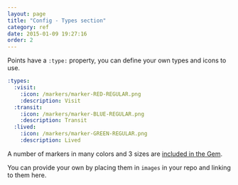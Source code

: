 ```yaml
---
layout: page
title: "Config - Types section"
category: ref
date: 2015-01-09 19:27:16
order: 2
---
```


Points have a ```:type:``` property, you can define your own types and icons to use.

```YAML
:types:
  :visit:
    :icon: /markers/marker-RED-REGULAR.png
    :description: Visit
  :transit:
    :icon: /markers/marker-BLUE-REGULAR.png
    :description: Transit
  :lived:
    :icon: /markers/marker-GREEN-REGULAR.png
    :description: Lived
```

A number of markers in many colors and 3 sizes are [included in the Gem](https://github.com/ripienaar/travlrmap/tree/master/public/markers).

You can provide your own by placing them in ```images``` in your repo and linking to them here.

